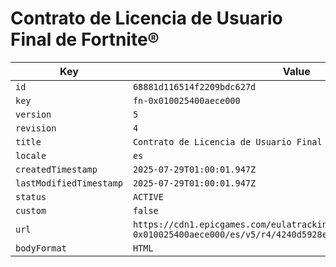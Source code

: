 # Contrato de Licencia de Usuario Final de Fortnite®

| Key | Value |
| --- | ----- |
| `id` | `68881d116514f2209bdc627d` |
| `key` | `fn-0x010025400aece000` |
| `version` | `5` |
| `revision` | `4` |
| `title` | `Contrato de Licencia de Usuario Final de Fortnite®` |
| `locale` | `es` |
| `createdTimestamp` | `2025-07-29T01:00:01.947Z` |
| `lastModifiedTimestamp` | `2025-07-29T01:00:01.947Z` |
| `status` | `ACTIVE` |
| `custom` | `false` |
| `url` | `https://cdn1.epicgames.com/eulatracking-download/fn-0x010025400aece000/es/v5/r4/4240d5928e9fe111eda5ba18e461ec77.pdf` |
| `bodyFormat` | `HTML` |

